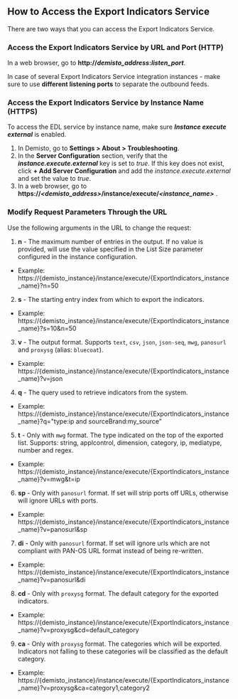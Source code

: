 ## How to Access the Export Indicators Service
There are two ways that you can access the Export Indicators Service.

### Access the Export Indicators Service by URL and Port (HTTP)
In a web browser, go to **http://*demisto_address*:*listen_port***.

In case of several Export Indicators Service integration instances - make sure to use **different listening ports** to separate the outbound feeds.

### Access the Export Indicators Service by Instance Name (HTTPS)
To access the EDL service by instance name, make sure ***Instance execute external*** is enabled. 

1. In Demisto, go to **Settings > About > Troubleshooting**.
2. In the **Server Configuration** section, verify that the ***instance.execute.external*** key is set to *true*. If this key does not exist, click **+ Add Server Configuration** and add the *instance.execute.external* and set the value to *true*.
3. In a web browser, go to **https://*<demisto_address>*/instance/execute/*<instance_name>*** .

### Modify Request Parameters Through the URL
Use the following arguments in the URL to change the request:

1. **n** - The maximum number of entries in the output. If no value is provided, will use the value specified in the List Size parameter configured in the instance configuration.
 * Example: https://{demisto_instance}/instance/execute/{ExportIndicators_instance_name}?n=50
2. **s** - The starting entry index from which to export the indicators.
 * Example: https://{demisto_instance}/instance/execute/{ExportIndicators_instance_name}?s=10&n=50
3. **v** - The output format. Supports `text`, `csv`, `json`, `json-seq`, `mwg`, `panosurl` and `proxysg` (alias: `bluecoat`).
 * Example: https://{demisto_instance}/instance/execute/{ExportIndicators_instance_name}?v=json
4. **q** - The query used to retrieve indicators from the system.
 * Example: https://{demisto_instance}/instance/execute/{ExportIndicators_instance_name}?q="type:ip and sourceBrand:my_source"
5. **t** - Only with `mwg` format. The type indicated on the top of the exported list. Supports: string, applcontrol, dimension, category, ip, mediatype, number and regex.
 * Example: https://{demisto_instance}/instance/execute/{ExportIndicators_instance_name}?v=mwg&t=ip
6. **sp** - Only with `panosurl` format. If set will strip ports off URLs, otherwise will ignore URLs with ports.
 * Example: https://{demisto_instance}/instance/execute/{ExportIndicators_instance_name}?v=panosurl&sp 
7. **di** -  Only with `panosurl` format. If set will ignore urls which are not compliant with PAN-OS URL format instead of being re-written.
 * Example: https://{demisto_instance}/instance/execute/{ExportIndicators_instance_name}?v=panosurl&di
8. **cd** - Only with `proxysg` format. The default category for the exported indicators.
 * Example: https://{demisto_instance}/instance/execute/{ExportIndicators_instance_name}?v=proxysg&cd=default_category
9. **ca** - Only with `proxysg` format. The categories which will be exported. Indicators not falling to these categories will be classified as the default category.
 * Example: https://{demisto_instance}/instance/execute/{ExportIndicators_instance_name}?v=proxysg&ca=category1,category2
